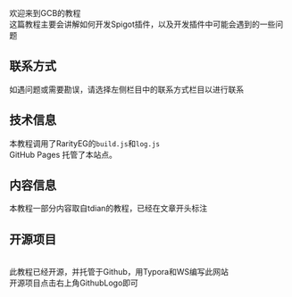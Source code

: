 欢迎来到GCB的教程  
这篇教程主要会讲解如何开发Spigot插件，以及开发插件中可能会遇到的一些问题  
## 联系方式  
如遇问题或需要勘误，请选择左侧栏目中的联系方式栏目以进行联系  
## 技术信息  
本教程调用了RarityEG的`build.js`和`log.js`  
GitHub Pages 托管了本站点。  
## 内容信息  
本教程一部分内容取自tdian的教程，已经在文章开头标注  
<h2>开源项目</h2>
<br>
此教程已经开源，并托管于Github，用Typora和WS编写此网站
<br>
开源项目点击右上角GithubLogo即可